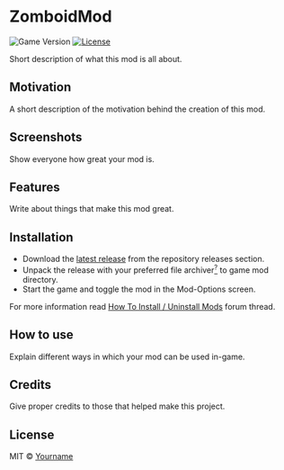 # ZomboidMod

![Game Version](https://img.shields.io/badge/PZ%20Version-IWBUMS%3A%2041.47-red) [![License](https://img.shields.io/github/license/yooksi/pz-zmod)](https://mit-license.org/)

Short description of what this mod is all about.

## Motivation

A short description of the motivation behind the creation of this mod.

## Screenshots

Show everyone how great your mod is.

## Features

Write about things that make this mod great.

## Installation

- Download the [latest release](https://github.com/yooksi/pz-zmod/releases/latest) from the repository releases section.
- Unpack the release with your preferred file archiver[<sup>?</sup>](a "rar, zip, 7zip, etc.") to game mod directory.
- Start the game and toggle the mod in the Mod-Options screen.

For more information read [How To Install / Uninstall Mods](https://theindiestone.com/forums/index.php?/topic/1395-how-to-install-uninstall-mods/) forum thread.

## How to use
Explain different ways in which your mod can be used in-game.

## Credits

Give proper credits to those that helped make this project.

## License

MIT © [Yourname](https://github.com/cocolabs)